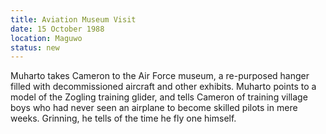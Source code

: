 ```yaml
---
title: Aviation Museum Visit
date: 15 October 1988
location: Maguwo
status: new
---
```


Muharto takes Cameron to the Air Force museum, a re-purposed hanger filled with decommissioned aircraft and other exhibits. Muharto points to a model of the Zogling training glider, and tells Cameron of training  village boys who had never seen an airplane to become skilled pilots in mere weeks. Grinning, he tells of the time he fly one himself. 
